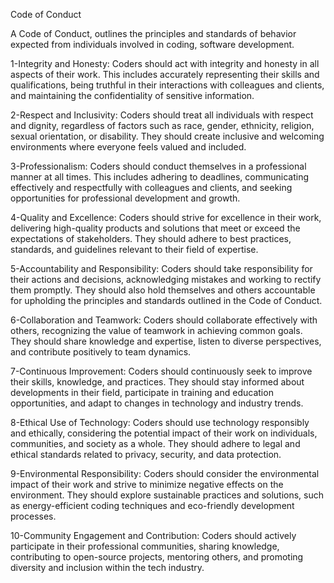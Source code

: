 Code of Conduct 


A Code of Conduct, outlines the principles and standards of behavior expected from individuals involved in coding, software development.

1-Integrity and Honesty:
Coders should act with integrity and honesty in all aspects of their work. This includes accurately representing their skills and qualifications, being truthful in their interactions with colleagues and clients, and maintaining the confidentiality of sensitive information.

2-Respect and Inclusivity:
Coders should treat all individuals with respect and dignity, regardless of factors such as race, gender, ethnicity, religion, sexual orientation, or disability. They should create inclusive and welcoming environments where everyone feels valued and included.

3-Professionalism:
Coders should conduct themselves in a professional manner at all times. This includes adhering to deadlines, communicating effectively and respectfully with colleagues and clients, and seeking opportunities for professional development and growth.

4-Quality and Excellence:
Coders should strive for excellence in their work, delivering high-quality products and solutions that meet or exceed the expectations of stakeholders. They should adhere to best practices, standards, and guidelines relevant to their field of expertise.

5-Accountability and Responsibility:
Coders should take responsibility for their actions and decisions, acknowledging mistakes and working to rectify them promptly. They should also hold themselves and others accountable for upholding the principles and standards outlined in the Code of Conduct.

6-Collaboration and Teamwork:
Coders should collaborate effectively with others, recognizing the value of teamwork in achieving common goals. They should share knowledge and expertise, listen to diverse perspectives, and contribute positively to team dynamics.

7-Continuous Improvement:
Coders should continuously seek to improve their skills, knowledge, and practices. They should stay informed about developments in their field, participate in training and education opportunities, and adapt to changes in technology and industry trends.

8-Ethical Use of Technology:
Coders should use technology responsibly and ethically, considering the potential impact of their work on individuals, communities, and society as a whole. They should adhere to legal and ethical standards related to privacy, security, and data protection.

9-Environmental Responsibility:
Coders should consider the environmental impact of their work and strive to minimize negative effects on the environment. They should explore sustainable practices and solutions, such as energy-efficient coding techniques and eco-friendly development processes.

10-Community Engagement and Contribution:
Coders should actively participate in their professional communities, sharing knowledge, contributing to open-source projects, mentoring others, and promoting diversity and inclusion within the tech industry.
